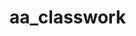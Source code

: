 # aa_classwork






































































































































































